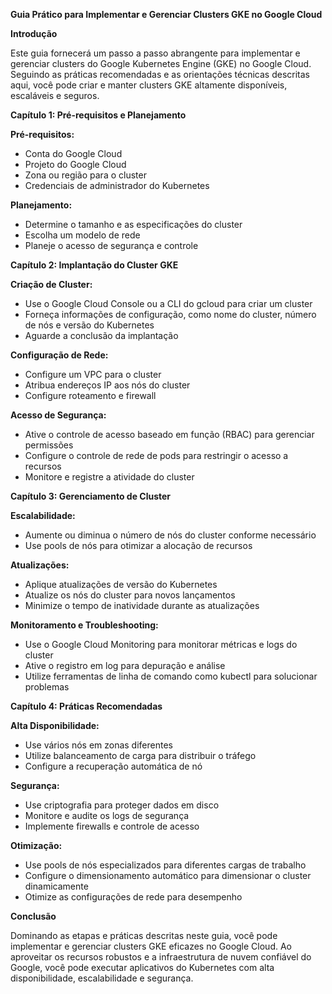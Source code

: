 **Guia Prático para Implementar e Gerenciar Clusters GKE no Google Cloud**

**Introdução**

Este guia fornecerá um passo a passo abrangente para implementar e gerenciar clusters do Google Kubernetes Engine (GKE) no Google Cloud. Seguindo as práticas recomendadas e as orientações técnicas descritas aqui, você pode criar e manter clusters GKE altamente disponíveis, escaláveis e seguros.

**Capítulo 1: Pré-requisitos e Planejamento**

**Pré-requisitos:**

- Conta do Google Cloud
- Projeto do Google Cloud
- Zona ou região para o cluster
- Credenciais de administrador do Kubernetes

**Planejamento:**

- Determine o tamanho e as especificações do cluster
- Escolha um modelo de rede
- Planeje o acesso de segurança e controle

**Capítulo 2: Implantação do Cluster GKE**

**Criação de Cluster:**

- Use o Google Cloud Console ou a CLI do gcloud para criar um cluster
- Forneça informações de configuração, como nome do cluster, número de nós e versão do Kubernetes
- Aguarde a conclusão da implantação

**Configuração de Rede:**

- Configure um VPC para o cluster
- Atribua endereços IP aos nós do cluster
- Configure roteamento e firewall

**Acesso de Segurança:**

- Ative o controle de acesso baseado em função (RBAC) para gerenciar permissões
- Configure o controle de rede de pods para restringir o acesso a recursos
- Monitore e registre a atividade do cluster

**Capítulo 3: Gerenciamento de Cluster**

**Escalabilidade:**

- Aumente ou diminua o número de nós do cluster conforme necessário
- Use pools de nós para otimizar a alocação de recursos

**Atualizações:**

- Aplique atualizações de versão do Kubernetes
- Atualize os nós do cluster para novos lançamentos
- Minimize o tempo de inatividade durante as atualizações

**Monitoramento e Troubleshooting:**

- Use o Google Cloud Monitoring para monitorar métricas e logs do cluster
- Ative o registro em log para depuração e análise
- Utilize ferramentas de linha de comando como kubectl para solucionar problemas

**Capítulo 4: Práticas Recomendadas**

**Alta Disponibilidade:**

- Use vários nós em zonas diferentes
- Utilize balanceamento de carga para distribuir o tráfego
- Configure a recuperação automática de nó

**Segurança:**

- Use criptografia para proteger dados em disco
- Monitore e audite os logs de segurança
- Implemente firewalls e controle de acesso

**Otimização:**

- Use pools de nós especializados para diferentes cargas de trabalho
- Configure o dimensionamento automático para dimensionar o cluster dinamicamente
- Otimize as configurações de rede para desempenho

**Conclusão**

Dominando as etapas e práticas descritas neste guia, você pode implementar e gerenciar clusters GKE eficazes no Google Cloud. Ao aproveitar os recursos robustos e a infraestrutura de nuvem confiável do Google, você pode executar aplicativos do Kubernetes com alta disponibilidade, escalabilidade e segurança.